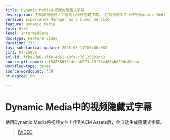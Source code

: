```yaml
---
title: Dynamic Media中视频的隐藏式字幕
description: 了解如何通过人工智能为视频创建字幕。 在将视频文件上传到Dynamic Media后，会自动生成隐藏式字幕。
version: Experience Manager as a Cloud Service
feature: Dynamic Media
role: User
level: Intermediate
doc-type: Feature Video
duration: 233
last-substantial-update: 2025-03-11T00:00:00Z
jira: KT-15930
exl-id: ffbe2da8-1ffe-4d61-a3fa-c76136933dc2
source-git-commit: f5453865714eca0273a79f76e4654b889de82ab4
workflow-type: tm+mt
source-wordcount: '50'
ht-degree: 0%

---
```


# Dynamic Media中的视频隐藏式字幕

使用Dynamic Media将视频文件上传到AEM Assets后，会自动生成隐藏式字幕。

>[!VIDEO](https://video.tv.adobe.com/v/3432627/?learn=on)

